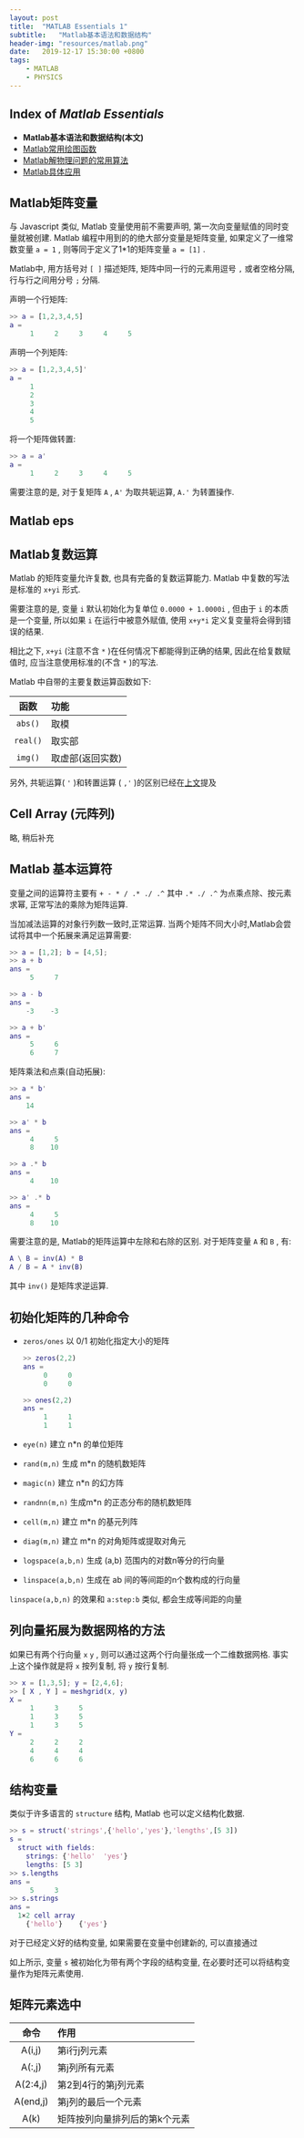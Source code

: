```yaml
---
layout: post
title:  "MATLAB Essentials 1"
subtitle:   "Matlab基本语法和数据结构"
header-img: "resources/matlab.png"
date:   2019-12-17 15:30:00 +0800
tags:
    - MATLAB
    - PHYSICS
---
```


## Index of _Matlab Essentials_
* **Matlab基本语法和数据结构(本文)**
* [Matlab常用绘图函数](./MATLAB-Essentials-2.html)
* [Matlab解物理问题的常用算法](./MATLAB-Essentials-3.html)
* [Matlab具体应用](./MATLAB-Essentials-4.html)

## Matlab矩阵变量

与 Javascript 类似, Matlab 变量使用前不需要声明, 第一次向变量赋值的同时变量就被创建. Matlab 编程中用到的的绝大部分变量是矩阵变量, 如果定义了一维常数变量 `a = 1` , 则等同于定义了1*1的矩阵变量 `a = [1]` .

Matlab中, 用方括号对 `[ ]` 描述矩阵, 矩阵中同一行的元素用逗号 `,` 或者空格分隔, 行与行之间用分号 `;` 分隔.

声明一个行矩阵: 
```matlab
>> a = [1,2,3,4,5]
a =
     1     2     3     4     5
```

声明一个列矩阵:
```matlab
>> a = [1,2,3,4,5]'
a =
     1
     2
     3
     4
     5
```

将一个矩阵做转置:
```matlab
>> a = a'
a =
     1     2     3     4     5
```

需要注意的是, 对于复矩阵 `A` , `A'` 为取共轭运算, `A.'` 为转置操作.

## Matlab eps

## Matlab复数运算

Matlab 的矩阵变量允许复数, 也具有完备的复数运算能力. Matlab 中复数的写法是标准的 `x+yi` 形式. 

需要注意的是, 变量 `i` 默认初始化为复单位 `0.0000 + 1.0000i` , 但由于 `i` 的本质是一个变量, 所以如果 `i` 在运行中被意外赋值, 使用 `x+y*i` 定义复变量将会得到错误的结果.

相比之下, `x+yi` (注意不含 `*` )在任何情况下都能得到正确的结果, 因此在给复数赋值时, 应当注意使用标准的(不含 `*` )的写法.

Matlab 中自带的主要复数运算函数如下:

| 函数 | 功能 |
| :-: | :--- |
|`abs()`| 取模 |
|`real()`| 取实部 |
|`img()`| 取虚部(返回实数) |

另外, 共轭运算( `'` )和转置运算 ( `,'` )的区别已经在[上文](#Matlab矩阵变量)提及

## Cell Array (元阵列)

略, 稍后补充

## Matlab 基本运算符

变量之间的运算符主要有 `+ - * / .* ./ .^` 其中 `.* ./ .^` 为点乘点除、按元素求幂, 正常写法的乘除为矩阵运算.

当加减法运算的对象行列数一致时,正常运算. 当两个矩阵不同大小时,Matlab会尝试将其中一个拓展来满足运算需要:
```matlab
>> a = [1,2]; b = [4,5];
>> a + b
ans =
     5     7

>> a - b
ans =
    -3    -3

>> a + b'
ans =
     5     6
     6     7
```

矩阵乘法和点乘(自动拓展):
```matlab
>> a * b'
ans =
    14

>> a' * b
ans =
     4     5
     8    10

>> a .* b
ans =
     4    10

>> a' .* b
ans =
     4     5
     8    10
```

需要注意的是, Matlab的矩阵运算中左除和右除的区别. 对于矩阵变量 `A` 和 `B` , 有:
```matlab
A \ B = inv(A) * B
A / B = A * inv(B)
```
其中 `inv()` 是矩阵求逆运算.

## 初始化矩阵的几种命令

* `zeros/ones` 以 0/1 初始化指定大小的矩阵
     ```matlab
     >> zeros(2,2)
     ans =
          0     0
          0     0

     >> ones(2,2)
     ans =
          1     1
          1     1
     ```

* `eye(n)` 建立 n*n 的单位矩阵
* `rand(m,n)` 生成 m*n 的随机数矩阵
* `magic(n)` 建立 n*n 的幻方阵
* `randnn(m,n)` 生成m*n 的正态分布的随机数矩阵
* `cell(m,n)` 建立 m*n 的基元列阵
* `diag(m,n)` 建立 m*n 的对角矩阵或提取对角元
* `logspace(a,b,n)` 生成 (a,b) 范围内的对数n等分的行向量
* `linspace(a,b,n)` 生成在 ab 间的等间距的n个数构成的行向量

`linspace(a,b,n)` 的效果和 `a:step:b` 类似, 都会生成等间距的向量

## 列向量拓展为数据网格的方法

如果已有两个行向量 `x` `y` , 则可以通过这两个行向量张成一个二维数据网格. 事实上这个操作就是将 `x` 按列复制, 将 `y` 按行复制.
```matlab
>> x = [1,3,5]; y = [2,4,6];
>> [ X , Y ] = meshgrid(x, y)
X =
     1     3     5
     1     3     5
     1     3     5
Y =
     2     2     2
     4     4     4
     6     6     6
```

## 结构变量

类似于许多语言的 `structure` 结构, Matlab 也可以定义结构化数据.
```matlab
>> s = struct('strings',{'hello','yes'},'lengths',[5 3])
s = 
  struct with fields:
    strings: {'hello'  'yes'}
    lengths: [5 3]
>> s.lengths
ans =
     5     3
>> s.strings
ans =
  1×2 cell array
    {'hello'}    {'yes'}
```

对于已经定义好的结构变量, 如果需要在变量中创建新的, 可以直接通过

如上所示, 变量 `s` 被初始化为带有两个字段的结构变量, 在必要时还可以将结构变量作为矩阵元素使用.

## 矩阵元素选中

| 命令 | 作用 |
| :--------: | :-- |
|   A(i,j)   | 第i行j列元素 |
|   A(:,j)   | 第j列所有元素 |
|  A(2:4,j)  | 第2到4行的第j列元素 |
|  A(end,j)  | 第j列的最后一个元素 |
|    A(k)    | 矩阵按列向量排列后的第k个元素 |